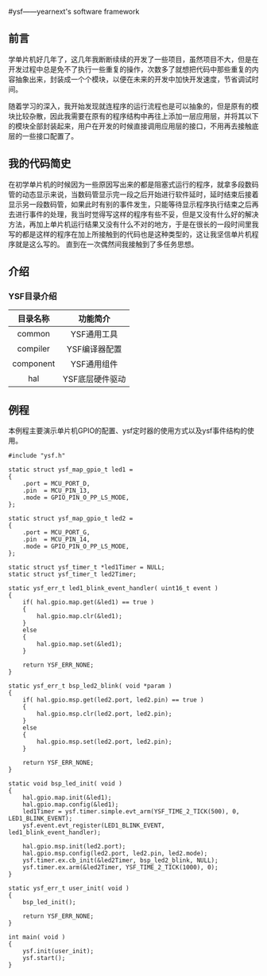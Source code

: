 #ysf——yearnext's software framework
## 前言
学单片机好几年了，这几年我断断续续的开发了一些项目，虽然项目不大，但是在开发过程中总是免不了执行一些重复的操作，次数多了就想把代码中那些重复的内容抽象出来，封装成一个个模块，以便在未来的开发中加快开发速度，节省调试时间。

随着学习的深入，我开始发现就连程序的运行流程也是可以抽象的，但是原有的模块比较杂散，因此我需要在原有的程序结构中再往上添加一层应用层，并将其以下的模块全部封装起来，用户在开发的时候直接调用应用层的接口，不用再去接触底层的一些接口配置了。

## 我的代码简史
在初学单片机的时候因为一些原因写出来的都是阻塞式运行的程序，就拿多段数码管的动态显示来说，当数码管显示完一段之后开始进行软件延时，延时结束后接着显示另一段数码管，如果此时有别的事件发生，只能等待显示程序执行结束之后再去进行事件的处理，我当时觉得写这样的程序有些不妥，但是又没有什么好的解决方法，再加上单片机运行结果又没有什么不对的地方，于是在很长的一段时间里我写的都是这样的程序在加上所接触到的代码也是这种类型的，这让我坚信单片机程序就是这么写的。
直到在一次偶然间我接触到了多任务思想。

## 介绍
### YSF目录介绍
|目录名称|功能简介|
|:-:|:-:|
|common|YSF通用工具|
|compiler|YSF编译器配置|
|component|YSF通用组件|
|hal|YSF底层硬件驱动|


## 例程
本例程主要演示单片机GPIO的配置、ysf定时器的使用方式以及ysf事件结构的使用。

	#include "ysf.h"
    
    static struct ysf_map_gpio_t led1 = 
    {
	    .port = MCU_PORT_D,
	    .pin  = MCU_PIN_13,
	    .mode = GPIO_PIN_O_PP_LS_MODE,
    };
    
    static struct ysf_map_gpio_t led2 = 
    {
	    .port = MCU_PORT_G,
	    .pin  = MCU_PIN_14,
	    .mode = GPIO_PIN_O_PP_LS_MODE,
    };
    
    static struct ysf_timer_t *led1Timer = NULL;
    static struct ysf_timer_t led2Timer;
    
    static ysf_err_t led1_blink_event_handler( uint16_t event )
    {   
	    if( hal.gpio.map.get(&led1) == true )
	    {
			hal.gpio.map.clr(&led1);
	    }
	    else
	    {
	    	hal.gpio.map.set(&led1);
	    }
	    
	    return YSF_ERR_NONE;
    }
    
    static ysf_err_t bsp_led2_blink( void *param )
    {   
	    if( hal.gpio.msp.get(led2.port, led2.pin) == true )
	    {
	    	hal.gpio.msp.clr(led2.port, led2.pin);
	    }
	    else
	    {
	    	hal.gpio.msp.set(led2.port, led2.pin);
	    }
	    
	    return YSF_ERR_NONE;
    }
    
    static void bsp_led_init( void )
    {
	    hal.gpio.map.init(&led1);
	    hal.gpio.map.config(&led1);
	    led1Timer = ysf.timer.simple.evt_arm(YSF_TIME_2_TICK(500), 0, LED1_BLINK_EVENT);
	    ysf.event.evt_register(LED1_BLINK_EVENT, led1_blink_event_handler);
	    
	    hal.gpio.msp.init(led2.port);
	    hal.gpio.msp.config(led2.port, led2.pin, led2.mode);
	    ysf.timer.ex.cb_init(&led2Timer, bsp_led2_blink, NULL);
	    ysf.timer.ex.arm(&led2Timer, YSF_TIME_2_TICK(1000), 0);
    }
    
    static ysf_err_t user_init( void )
    {
	    bsp_led_init();
	    
	    return YSF_ERR_NONE;
    }
    
    int main( void )
    {   
	    ysf.init(user_init);
	    ysf.start();
    }